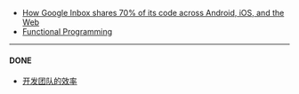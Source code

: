 * [How Google Inbox shares 70% of its code across Android, iOS, and the Web][link1]
* [Functional Programming][link3]

[link1]: http://arstechnica.com/information-technology/2014/11/how-google-inbox-shares-70-of-its-code-across-android-ios-and-the-web/
[link2]: http://coolshell.cn/articles/11656.html
[link3]: https://wiki.haskell.org/Functional_programming

----
#### DONE
* [开发团队的效率][link2]
